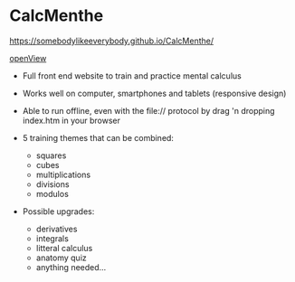 # CalcMenthe

https://somebodylikeeverybody.github.io/CalcMenthe/

[openView](https://somebodylikeeverybody.github.io/CalcMenthe/readMeImages/generalView.png)

- Full front end website to train and practice mental calculus
- Works well on  computer, smartphones and tablets (responsive design)
- Able to run offline, even with the file:// protocol by drag 'n dropping index.htm in your browser
- 5 training themes that can be combined:
  - squares
  - cubes
  - multiplications
  - divisions
  - modulos

- Possible upgrades:
  - derivatives
  - integrals
  - litteral calculus
  - anatomy quiz
  - anything needed...
  
